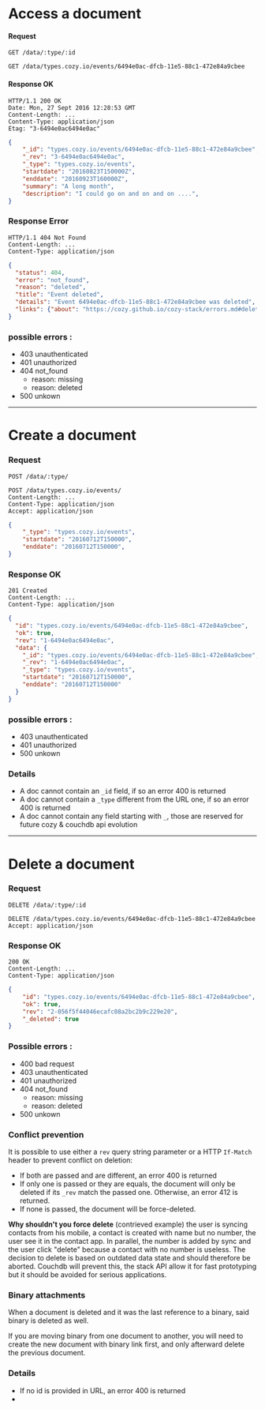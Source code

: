 # Access a document

#### Request
```http
GET /data/:type/:id
```
```http
GET /data/types.cozy.io/events/6494e0ac-dfcb-11e5-88c1-472e84a9cbee
```

#### Response OK
```http
HTTP/1.1 200 OK
Date: Mon, 27 Sept 2016 12:28:53 GMT
Content-Length: ...
Content-Type: application/json
Etag: "3-6494e0ac6494e0ac"
```
```json
{
    "_id": "types.cozy.io/events/6494e0ac-dfcb-11e5-88c1-472e84a9cbee",
    "_rev": "3-6494e0ac6494e0ac",
    "_type": "types.cozy.io/events",
    "startdate": "20160823T150000Z",
    "enddate": "20160923T160000Z",
    "summary": "A long month",
    "description": "I could go on and on and on ....",
}
```

### Response Error
```http
HTTP/1.1 404 Not Found
Content-Length: ...
Content-Type: application/json
```
```json
{
  "status": 404,
  "error": "not_found",
  "reason": "deleted",
  "title": "Event deleted",
  "details": "Event 6494e0ac-dfcb-11e5-88c1-472e84a9cbee was deleted",
  "links": {"about": "https://cozy.github.io/cozy-stack/errors.md#deleted"}
}
```

### possible errors :
- 403 unauthenticated
- 401 unauthorized
- 404 not_found
  - reason: missing
  - reason: deleted
- 500 unkown

--------------------------------------------------------------------------------

# Create a document

### Request
```http
POST /data/:type/
```
```http
POST /data/types.cozy.io/events/
Content-Length: ...
Content-Type: application/json
Accept: application/json
```
```json
{
    "_type": "types.cozy.io/events",
    "startdate": "20160712T150000",
    "enddate": "20160712T150000",
}
```

### Response OK
```http
201 Created
Content-Length: ...
Content-Type: application/json
```
```json
{
  "id": "types.cozy.io/events/6494e0ac-dfcb-11e5-88c1-472e84a9cbee",
  "ok": true,
  "rev": "1-6494e0ac6494e0ac",
  "data": {
    "_id": "types.cozy.io/events/6494e0ac-dfcb-11e5-88c1-472e84a9cbee",
    "_rev": "1-6494e0ac6494e0ac",
    "_type": "types.cozy.io/events",
    "startdate": "20160712T150000",
    "enddate": "20160712T150000"
  }
}
```

### possible errors :
- 403 unauthenticated
- 401 unauthorized
- 500 unkown

### Details

- A doc cannot contain an `_id` field, if so an error 400 is returned
- A doc cannot contain a `_type` different from the URL one, if so an error 400 is returned
- A doc cannot contain any field starting with `_`, those are reserved for future cozy & couchdb api evolution


--------------------------------------------------------------------------------

# Delete a document

### Request
```http
DELETE /data/:type/:id
```
```http
DELETE /data/types.cozy.io/events/6494e0ac-dfcb-11e5-88c1-472e84a9cbee
Accept: application/json

```

### Response OK
```http
200 OK
Content-Length: ...
Content-Type: application/json
```
```json
{
    "id": "types.cozy.io/events/6494e0ac-dfcb-11e5-88c1-472e84a9cbee",
    "ok": true,
    "rev": "2-056f5f44046ecafc08a2bc2b9c229e20",
    "_deleted": true
}
```
### Possible errors :
- 400 bad request
- 403 unauthenticated
- 401 unauthorized
- 404 not_found
  - reason: missing
  - reason: deleted
- 500 unkown

### Conflict prevention

It is possible to use either a `rev` query string parameter or a HTTP `If-Match` header to prevent conflict on deletion:
- If both are passed and are different, an error 400 is returned
- If only one is passed or they are equals, the document will only be deleted if its `_rev` match the passed one. Otherwise, an error 412  is returned.
- If none is passed, the document will be force-deleted.

**Why shouldn't you force delete** (contrieved example) the user is syncing contacts from his mobile, a contact is created with name but no number, the user see it in the contact app. In parallel, the number is added by sync and the user click "delete" because a contact with no number is useless. The decision to delete is based on outdated data state and should therefore be aborted.
Couchdb will prevent this, the stack API allow it for fast prototyping but it should be avoided for serious applications.

### Binary attachments

When a document is deleted and it was the last reference to a binary, said binary is deleted as well.

If you are moving binary from one document to another, you will need to create the new document with binary link first, and only afterward delete the previous document.

### Details

- If no id is provided in URL, an error 400 is returned
-
